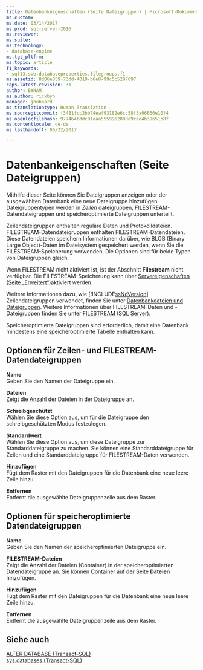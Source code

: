 ```yaml
---
title: Datenbankeigenschaften (Seite Dateigruppen) | Microsoft-Dokumentation
ms.custom: 
ms.date: 03/14/2017
ms.prod: sql-server-2016
ms.reviewer: 
ms.suite: 
ms.technology:
- database-engine
ms.tgt_pltfrm: 
ms.topic: article
f1_keywords:
- sql13.swb.databaseproperties.filegroups.f1
ms.assetid: 8d06e859-73dd-4019-b6e8-99c5c5297697
caps.latest.revision: 31
author: BYHAM
ms.author: rickbyh
manager: jhubbard
ms.translationtype: Human Translation
ms.sourcegitcommit: f3481fcc2bb74eaf93182e6cc58f5a06666e10f4
ms.openlocfilehash: 977464bddc01eaa5559962808e9cee4b39651b8f
ms.contentlocale: de-de
ms.lasthandoff: 06/22/2017

---
```

# <a name="database-properties-filegroups-page"></a>Datenbankeigenschaften (Seite Dateigruppen)
  Mithilfe dieser Seite können Sie Dateigruppen anzeigen oder der ausgewählten Datenbank eine neue Dateigruppe hinzufügen. Dateigruppentypen werden in *Zeilen* dateigruppen, FILESTREAM-Datendateigruppen und speicheroptimierte Dateigruppen unterteilt.  
  
 Zeilendateigruppen enthalten reguläre Daten und Protokolldateien. FILESTREAM-Datendateigruppen enthalten FILESTREAM-Datendateien. Diese Datendateien speichern Informationen darüber, wie BLOB (Binary Large Object)-Daten im Dateisystem gespeichert werden, wenn Sie die FILESTREAM-Speicherung verwenden. Die Optionen sind für beide Typen von Dateigruppen gleich.  
  
 Wenn FILESTREAM nicht aktiviert ist, ist der Abschnitt **Filestream** nicht verfügbar. Die FILESTREAM-Speicherung kann über [Servereigenschaften (Seite „Erweitert“)](../../database-engine/configure-windows/server-properties-advanced-page.md)aktiviert werden.  
  
 Weitere Informationen dazu, wie [!INCLUDE[ssNoVersion](../../includes/ssnoversion-md.md)] Zeilendateigruppen verwendet, finden Sie unter [Datenbankdateien und Dateigruppen](../../relational-databases/databases/database-files-and-filegroups.md). Weitere Informationen über FILESTREAM-Daten und -Dateigruppen finden Sie unter [FILESTREAM &#40;SQL Server&#41;](../../relational-databases/blob/filestream-sql-server.md).  
  
 Speicheroptimierte Dateigruppen sind erforderlich, damit eine Datenbank mindestens eine speicheroptimierte Tabelle enthalten kann.  
  
## <a name="row-and-filestream-data-filegroup-options"></a>Optionen für Zeilen- und FILESTREAM-Datendateigruppen  
 **Name**  
 Geben Sie den Namen der Dateigruppe ein.  
  
 **Dateien**  
 Zeigt die Anzahl der Dateien in der Dateigruppe an.  
  
 **Schreibgeschützt**  
 Wählen Sie diese Option aus, um für die Dateigruppe den schreibgeschützten Modus festzulegen.  
  
 **Standardwert**  
 Wählen Sie diese Option aus, um diese Dateigruppe zur Standarddateigruppe zu machen. Sie können eine Standarddateigruppe für Zeilen und eine Standarddateigruppe für FILESTREAM-Daten verwenden.  
  
 **Hinzufügen**  
 Fügt dem Raster mit den Dateigruppen für die Datenbank eine neue leere Zeile hinzu.  
  
 **Entfernen**  
 Entfernt die ausgewählte Dateigruppenzeile aus dem Raster.  
  
## <a name="memory-optimized-data-filegroup-options"></a>Optionen für speicheroptimierte Datendateigruppen  
 **Name**  
 Geben Sie den Namen der speicheroptimierten Dateigruppe ein.  
  
 **FILESTREAM-Dateien**  
 Zeigt die Anzahl der Dateien (Container) in der speicheroptimierten Datendateigruppe an. Sie können Container auf der Seite **Dateien** hinzufügen.  
  
 **Hinzufügen**  
 Fügt dem Raster mit den Dateigruppen für die Datenbank eine neue leere Zeile hinzu.  
  
 **Entfernen**  
 Entfernt die ausgewählte Dateigruppenzeile aus dem Raster.  
  
## <a name="see-also"></a>Siehe auch  
 [ALTER DATABASE &#40;Transact-SQL&#41;](../../t-sql/statements/alter-database-transact-sql.md)   
 [sys.databases &#40;Transact-SQL&#41;](../../relational-databases/system-catalog-views/sys-databases-transact-sql.md)  
  
  

